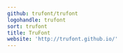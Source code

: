 ```yaml
---
github: trufont/trufont
logohandle: trufont
sort: trufont
title: TruFont
website: 'http://trufont.github.io/'
---
```

